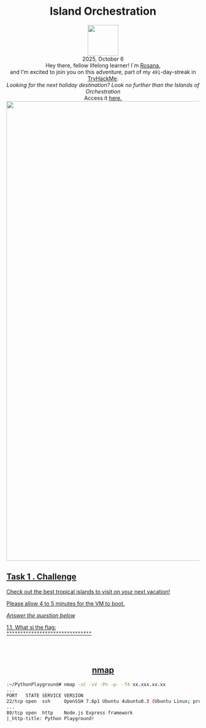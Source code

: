 <h1 align="center">Island Orchestration</h1>
<p align="center"><img width="80px" src="https://github.com/user-attachments/assets/a11551ff-026d-4458-b5e4-3b15243ffccd"><br>
2025, October 6<br> Hey there, fellow lifelong learner! I´m <a href="https://www.linkedin.com/in/rosanafssantos/">Rosana</a>,<br>
and I’m excited to join you on this adventure, part of my <code>491</code>-day-streak in<a href="https://tryhackme.com"> TryHackMe</a>.<br>
<em>Looking for the next holiday destination? Look no further than the Islands of Orchestration</em><br>
Access it <a href="https://tryhackme.com/room/islandorchestration"</a>here.<br>
<img width="1200px" src=""></p>



<h2>Task 1 . Challenge</h2>
<p>Check out the best tropical islands to visit on your next vacation!<br>

Please allow 4 to 5 minutes for the VM to boot.</p>


<p><em>Answer the question below</em></p>

<p>1.1. What si the flag:<br>
<code>*******************************</code></p>


<br>
<br>
<h2 align="center">nmap</h2>

```bash
:~/PythonPlayground# nmap -sC -sV -Pn -p- -T4 xx.xxx.xx.xx
...
PORT   STATE SERVICE VERSION
22/tcp open  ssh     OpenSSH 7.6p1 Ubuntu 4ubuntu0.3 (Ubuntu Linux; protocol 2.0)
...
80/tcp open  http    Node.js Express framework
|_http-title: Python Playground!
```
